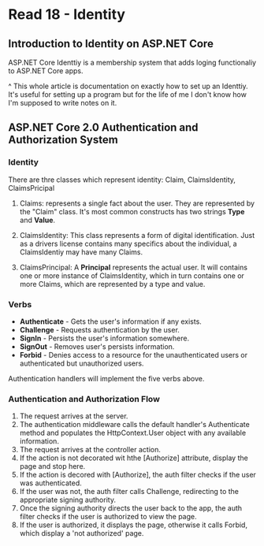 # Read 18 - Identity

## Introduction to Identity on ASP.NET Core

ASP.NET Core Identtiy is a membership system that adds loging functionaliy to ASP.NET Core apps.

^ This whole article is documentation on exactly how to set up an Identtiy. It's useful for setting up a program but for the life of me I don't know how I'm supposed to write notes on it.

## ASP.NET Core 2.0 Authentication and Authorization System

### Identity

There are thre classes which represent identity: Claim, ClaimsIdentity, ClaimsPricipal

1. Claims: represents a single fact about the user. They are represented by the "Claim" class. It's most common constructs has two strings **Type** and **Value**.

2. ClaimsIdentity: This class represents a form of digital identification. Just as a drivers license contains many specifics about the individual, a ClaimsIdentiy may have many Claims.

3. ClaimsPrincipal: A **Principal** represents the actual user. It will contains one or more instance of ClaimsIdentity, which in turn contains one or more Claims, which are represented by a type and value.

### Verbs

* **Authenticate** - Gets the user's information if any exists.
* **Challenge** - Requests authentication by the user.
* **SignIn** - Persists the user's information somewhere.
* **SignOut** - Removes user's persists information.
* **Forbid** - Denies access to a resource for the unauthenticated users or authenticated but unauthorized users.

Authentication handlers will implement the five verbs above.

### Authentication and Authorization Flow

1. The request arrives at the server.
2. The authentication middleware calls the default handler's Authenticate method and populates the HttpContext.User object with any available information.
3. The request arrives at the controller action.
4. If the action is not decorated wit hthe [Authorize] attribute, display the page and stop here.
5. If the action is decored with [Authorize], the auth filter checks if the user was authenticated.
6. If the user was not, the auth filter calls Challenge, redirecting to the appropriate signing authority.
7. Once the signing authority directs the user back to the app, the auth filter checks if the user is authorized to view the page.
8. If the user is authorized, it displays the page, otherwise it calls Forbid, which display a 'not authorized' page.
